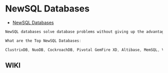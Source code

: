 # NewSQL Databases

- [NewSQL Databases](https://www.predictiveanalyticstoday.com/newsql-databases/)

```c#
NewSQL databases solve database problems without giving up the advantages of traditional databases.

What are the Top NewSQL Databases:

ClustrixDB, NuoDB, CockroachDB, Pivotal GemFire XD, Altibase, MemSQL, VoltDB, c-treeACE, Percona TokuDB, Apache Trafodion, TIBCO ActiveSpaces, ActorDB are some of the Top NewSQL Databases.

```

## WIKI
